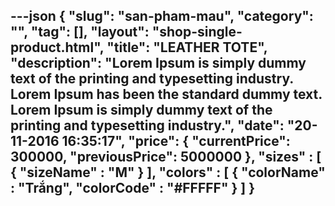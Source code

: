 ---json
{
    "slug": "san-pham-mau",
    "category": "",
    "tag": [],
    "layout": "shop-single-product.html",
    "title": "LEATHER TOTE",
    "description": "Lorem Ipsum is simply dummy text of the printing and typesetting industry. Lorem Ipsum has been the standard dummy text. Lorem Ipsum is simply dummy text of the printing and typesetting industry.",
    "date": "20-11-2016 16:35:17",
    "price": {
        "currentPrice": 300000,
        "previousPrice": 5000000
    },
    "sizes" : [
    {
      "sizeName" : "M"
    }
    ],
    "colors" : [
    { 
       "colorName" : "Trắng",
       "colorCode" : "#FFFFF"
    }
    ]
}
---
